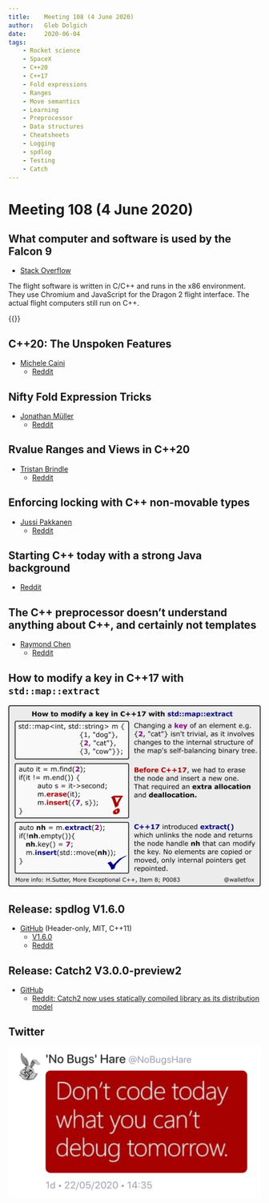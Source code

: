 ```yaml
---
title:    Meeting 108 (4 June 2020)
author:   Gleb Dolgich
date:     2020-06-04
tags:
    - Rocket science
    - SpaceX
    - C++20
    - C++17
    - Fold expressions
    - Ranges
    - Move semantics
    - Learning
    - Preprocessor
    - Data structures
    - Cheatsheets
    - Logging
    - spdlog
    - Testing
    - Catch
---
```


# Meeting 108 (4 June 2020)

## What computer and software is used by the Falcon 9

* [Stack Overflow](https://space.stackexchange.com/a/9446)

The flight software is written in C/C++ and runs in the x86 environment.
They use Chromium and JavaScript for the Dragon 2 flight interface. The actual flight computers still run on C++.

{{<youtube id="won6Ap9JnVw" title="Falcon 9 and Crew Dragon launch">}}

## C++20: The Unspoken Features

* [Michele Caini](https://humanreadablemag.com/issues/3/articles/cpp20-the-unspoken-features)
  * [Reddit](https://www.reddit.com/r/cpp/comments/gr3cjm/c20_the_unspoken_features/)

## Nifty Fold Expression Tricks

* [Jonathan Müller](https://foonathan.net/2020/05/fold-tricks/#content)
  * [Reddit](https://www.reddit.com/r/cpp/comments/gdvqiq/nifty_fold_expression_tricks/)

## Rvalue Ranges and Views in C++20

* [Tristan Brindle](https://tristanbrindle.com/posts/rvalue-ranges-and-views)
  * [Reddit](https://www.reddit.com/r/cpp/comments/ginnrf/rvalue_ranges_and_views_in_c20/)

## Enforcing locking with C++ non-movable types

* [Jussi Pakkanen](https://nibblestew.blogspot.com/2020/05/enforcing-locking-with-c-nonmovable.html)
  * [Reddit](https://www.reddit.com/r/cpp/comments/ghr35m/enforcing_locking_with_c_nonmovable_types/)

## Starting C++ today with a strong Java background

* [Reddit](https://www.reddit.com/r/cpp/comments/gkizd4/starting_c_today_with_a_strong_java_background/)

## The C++ preprocessor doesn’t understand anything about C++, and certainly not templates

* [Raymond Chen](https://devblogs.microsoft.com/oldnewthing/20200508-52/?p=103735)
  * [Reddit](https://www.reddit.com/r/cpp/comments/ggeer7/the_c_preprocessor_doesnt_understand_anything/)

## How to modify a key in C++17 with `std::map::extract`

![](/img/std-map-extract.jpeg)

## Release: spdlog V1.6.0

* [GitHub](https://github.com/gabime/spdlog) (Header-only, MIT, C++11)
  * [V1.6.0 ](https://github.com/gabime/spdlog/releases/tag/v1.6.0)
  * [Reddit](https://www.reddit.com/r/cpp/comments/gk99fk/spdlog_160_released/)

## Release: Catch2 V3.0.0-preview2

* [GitHub](https://github.com/catchorg/Catch2/releases/tag/v3.0.0-preview2)
  * [Reddit: Catch2 now uses statically compiled library as its distribution model](https://www.reddit.com/r/cpp/comments/gjp548/catch2_v300_preview2_catch2_now_uses_statically/)

## Twitter

![](/img/code-today-debug-tomorrow.jpeg)

